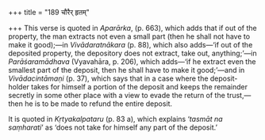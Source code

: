 +++
title = "189 चौरैर् हृतम्"

+++
This verse is quoted in *Aparārka*, (p. 663), which adds that if out of
the property, the man extracts not even a small part (then he shall not
have to make it good);—in *Vivādaratnākara* (p. 88), which also adds—‘if
out of the deposited property, the depository does not extract, take
out, anything;’—in *Parāśaramādhava* (Vyavahāra, p. 206), which adds—‘if
he extract even the smallest part of the deposit, then he shall have to
make it good;’—and in *Vivādacintāmaṇi* (p. 37), which says that in a
case where the deposit-holder takes for himself a portion of the deposit
and keeps the remainder secretly in some other place with a view to
evade the return of the trust,—then he is to be made to refund the
entire deposit.

It is quoted in *Kṛtyakalpataru* (p. 83 a), which explains ‘*tasmāt na
saṃharati*’ as ‘does not take for himself any part of the deposit.’


